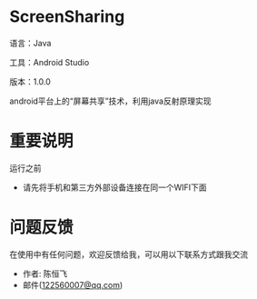 # ScreenSharing

语言：Java

工具：Android Studio

版本：1.0.0

android平台上的“屏幕共享”技术，利用java反射原理实现 

# 重要说明
运行之前
* 请先将手机和第三方外部设备连接在同一个WIFI下面

# 问题反馈
在使用中有任何问题，欢迎反馈给我，可以用以下联系方式跟我交流

* 作者: 陈恒飞
* 邮件(122560007@qq.com)
